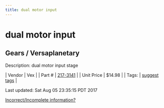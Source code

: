 ```yaml
---
title: dual motor input
---
```


# dual motor input
## Gears / Versaplanetary
Description: 	dual motor input stage 

| Vendor | Vex | 
| Part # | [217-3141](http://www.vexrobotics.com/versaplanetary.html) | 
| Unit Price | $14.98 | 
| Tags: | [suggest tags](https://docs.google.com/forms/d/e/1FAIpQLSeWyY8v3RgOty-MyWmh9U0iivNYN_molChYyS-0U-o-kOAv_g/viewform) | 

Last updated: Sat Aug 05 23:35:15 PDT 2017

 [Incorrect/Incomplete information?](https://docs.google.com/forms/d/e/1FAIpQLSeWyY8v3RgOty-MyWmh9U0iivNYN_molChYyS-0U-o-kOAv_g/viewform)